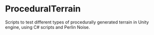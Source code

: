 # ProceduralTerrain
Scripts to test different types of procedurally generated terrain in Unity engine, using C# scripts and Perlin Noise.

